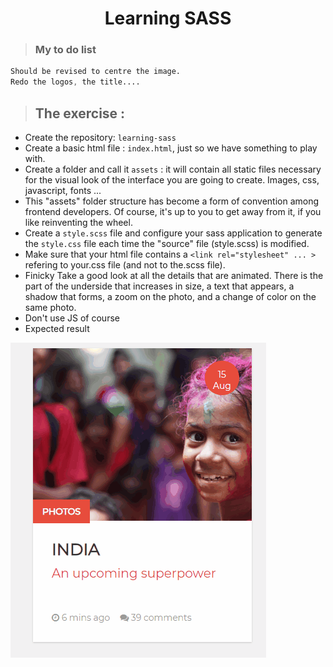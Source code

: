 # <center>Learning SASS

> ### My to do list

```css
Should be revised to centre the image.
Redo the logos, the title....
```

> ## The exercise :

* Create the repository:  `learning-sass`
* Create a basic html file :  `index.html`, just so we have something to play with.
* Create a folder and call it  `assets`  : it will contain all static files necessary for the visual look of the interface you are going to create. Images, css, javascript, fonts ...
* This "assets" folder structure has become a form of convention among frontend developers. Of course, it's up to you to get away from it, if you like reinventing the wheel.
* Create a  `style.scss`  file and configure your sass application to generate the  `style.css`  file each time the "source" file (style.scss) is modified.
* Make sure that your html file contains a  `<link rel="stylesheet" ... >`  refering to your.css file (and not to the.scss file).
* Finicky Take a good look at all the details that are animated. There is the part of the underside that increases in size, a text that appears, a shadow that forms, a zoom on the photo, and a change of color on the same photo.
* Don't use JS of course
* Expected result

 ![enter image description here](https://raw.githubusercontent.com/DelphineLecorney/learning-sass/development/Assets/card.gif)

# 